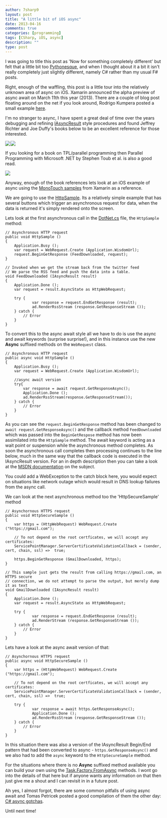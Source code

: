 ```yaml
---
author: 7sharp9
layout: post
title: "A little bit of iOS async"
date: 2013-04-16
comments: true
categories: [programming]
tags: [CSharp, iOS, async]
description: ""
type: post
---
```

I was going to title this post as 'Now for something completely different' but felt that a little bit too [Pythonesque][8], and when I thought about it a bit it isn't really completely just slightly different, namely C# rather than my usual F# posts.  <!-- more -->

Right, enough of the waffling, this post is a little tour into the relatively unknown area of async on iOS.  Xamarin announced the alpha preview of async await on March 11th this year (2013).  There are a couple of blog post floating around on the net if you look around, Rodrigo Kumpera posted a small example [here][1].  

I'm no stranger to async, I have spent a great deal of time over the years debugging and refining [IAsyncResult][2] style procedures and found Jeffrey Richter and Joe Duffy's books below to be an excellent reference for those interested.

<a href="http://www.amazon.com/gp/product/0735667454/ref=as_li_ss_il?ie=UTF8&camp=1789&creative=390957&creativeASIN=0735667454&linkCode=as2&tag=blacguitandge-20"><img border="0" src="http://ws.assoc-amazon.com/widgets/q?_encoding=UTF8&ASIN=0735667454&Format=_SL160_&ID=AsinImage&MarketPlace=US&ServiceVersion=20070822&WS=1&tag=blacguitandge-20" ></a><img src="http://www.assoc-amazon.com/e/ir?t=blacguitandge-20&l=as2&o=1&a=0735667454" width="1" height="1" border="0" alt="" style="border:none !important; margin:0px !important;" /><a href="http://www.amazon.com/gp/product/032143482X/ref=as_li_ss_il?ie=UTF8&camp=1789&creative=390957&creativeASIN=032143482X&linkCode=as2&tag=blacguitandge-20"><img border="0" src="http://ws.assoc-amazon.com/widgets/q?_encoding=UTF8&ASIN=032143482X&Format=_SL160_&ID=AsinImage&MarketPlace=US&ServiceVersion=20070822&WS=1&tag=blacguitandge-20" ></a><img src="http://www.assoc-amazon.com/e/ir?t=blacguitandge-20&l=as2&o=1&a=032143482X" width="1" height="1" border="0" alt="" style="border:none !important; margin:0px !important;" />

If you looking for a book on TPL/parallel programming then Parallel Programming with Microsoft .NET by Stephen Toub et al. is also a good read.  

<a href="http://www.amazon.com/gp/product/0735651590/ref=as_li_ss_il?ie=UTF8&camp=1789&creative=390957&creativeASIN=0735651590&linkCode=as2&tag=blacguitandge-20"><img border="0" src="http://ws.assoc-amazon.com/widgets/q?_encoding=UTF8&ASIN=0735651590&Format=_SL160_&ID=AsinImage&MarketPlace=US&ServiceVersion=20070822&WS=1&tag=blacguitandge-20" ></a><img src="http://www.assoc-amazon.com/e/ir?t=blacguitandge-20&l=as2&o=1&a=0735651590" width="1" height="1" border="0" alt="" style="border:none !important; margin:0px !important;" />

Anyway, enough of the book references lets look at an iOS example of async using the [MonoTouch samples][3] from Xamarin as a reference.

We are going to use the [HttpSample][7].  Its a relatively simple example that has several buttons which trigger an asynchronous request for data, when the data is returned it's simply rendered onto the screen.  

Lets look at the first asynchronous call in the [DotNet.cs][4] file, the `HttpSample`  method:

```
// Asynchronous HTTP request
public void HttpSample ()
{
	Application.Busy ();
	var request = WebRequest.Create (Application.WisdomUrl);
	request.BeginGetResponse (FeedDownloaded, request);
}

// Invoked when we get the stream back from the twitter feed
// We parse the RSS feed and push the data into a table.
void FeedDownloaded (IAsyncResult result)
{
	Application.Done ();
	var request = result.AsyncState as HttpWebRequest;
	
	try {
    		var response = request.EndGetResponse (result);
		    ad.RenderRssStream (response.GetResponseStream ());
	} catch {
		// Error				
	}
}
```

To convert this to the async await style all we have to do is use the async and await keywords (surprise surprise!), and in this instance use the new **Async** suffixed methods on the `WebRequest` class.  

```
// Asynchronous HTTP request
public async void HttpSample ()
{
	Application.Busy ();
	var request = WebRequest.Create (Application.WisdomUrl);

	//async await version
	try{
		var response = await request.GetResponseAsync();
		Application.Done ();
	    ad.RenderRssStream(response.GetResponseStream());
	} catch {
		// Error
	}
}
```

As you can see the `request.BeginGetResponse` method has been changed to `await request.GetResponseAsync()` and the callback method `FeedDownloaded` which was passed into the `BeginGetRespose` method has now been assimilated into the `HttpSample` method.  The await keyword is acting as a wait point or suspension while the asynchronous method completes.  As soon the asynchronous call completes then processing continues to the line below, much in the same way that the callback code is executed in the IAsyncResult version.  For an in depth description then you can take a look at the [MSDN documentation][6] on the subject.

You could add a WebException to the catch block here, you would expect on situations like network outage which would result in DNS lookup failures from the async call.  

We can look at the next asynchronous method too the 'HttpSecureSample' method

```
// Asynchornous HTTPS request
public void HttpSecureSample ()
{
	var https = (HttpWebRequest) WebRequest.Create ("https://gmail.com");

	// To not depend on the root certficates, we will accept any certificates:
	ServicePointManager.ServerCertificateValidationCallback = (sender, cert, chain, ssl) =>  true;

	https.BeginGetResponse (GmailDownloaded, https);
}

// This sample just gets the result from calling https://gmail.com, an HTTPS secure 
// connection, we do not attempt to parse the output, but merely dump it as text
void GmailDownloaded (IAsyncResult result)
{
	Application.Done ();
	var request = result.AsyncState as HttpWebRequest;

	try {
    		var response = request.EndGetResponse (result);
		    ad.RenderStream (response.GetResponseStream ());
	} catch {
		// Error
	}
}
```

Lets have a look at the async await version of that:

```
// Asynchornous HTTPS request
public async void HttpSecureSample ()
{
	var https = (HttpWebRequest) WebRequest.Create ("https://gmail.com");

	// To not depend on the root certficates, we will accept any certificates:
	ServicePointManager.ServerCertificateValidationCallback = (sender, cert, chain, ssl) =>  true;

    try {
			var response = await https.GetResponseAsync();
			Application.Done ();
			ad.RenderRssStream (response.GetResponseStream ());
	} catch {
		// Error
	}
}
```

In this situation there was also a version of the IAsyncResult Begin/End pattern that had been converted to async - `https.GetResponseAsync()` and we also had to add the `async` keyword to the `HttpSecureSample` method.  

For the situations where there is no **Async** suffixed method available you can build your own using the [Task.Factory.FromAsync][5] methods.  I wont go into the details of that here but if anyone wants any information on that then just give me a shout and I can revisit in in a future post.  

Ah yes, I almost forgot, there are some common pitfalls of using async await and Tomas Petricek posted a good compilation of them the other day: [C# async gotchas][9].

Until next time!

[1]: http://blog.xamarin.com/brave-new-async-mobile-world/
[2]: http://msdn.microsoft.com/en-GB/library/system.iasyncresult.aspx
[3]: https://github.com/xamarin/monotouch-samples
[4]: https://github.com/xamarin/monotouch-samples/blob/master/HttpClient/DotNet.cs
[5]: http://msdn.microsoft.com/en-us/library/system.threading.tasks.taskfactory.fromasync.aspx
[6]: http://msdn.microsoft.com/en-gb/library/vstudio/hh191443.aspx
[7]: https://github.com/xamarin/monotouch-samples/tree/master/HttpClient
[8]: http://en.wiktionary.org/wiki/Pythonesque
[9]: http://tomasp.net/blog/csharp-async-gotchas.aspx
